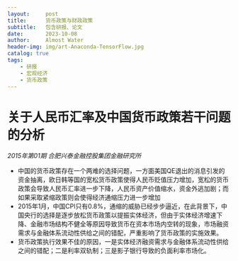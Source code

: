 ```yaml
---
layout:     post
title:      货币政策与财政政策
subtitle:   包含研报、论文
date:       2023-10-08
author:     Almost Water
header-img: img/art-Anaconda-TensorFlow.jpg
catalog: true
tags:
    - 研报
    - 宏观经济
    - 货币政策
---
```


# 关于人民币汇率及中国货币政策若干问题的分析

*2015年第01期 合肥兴泰金融控股集团金融研究所*

- 中国的货币政策存在一个两难的选择问题，一方面美国QE退出的消息引发的资金抽离，欧日韩等国的宽松货币政策使得人民币贬值压力增加，宽松的货币政策会导致人民币汇率进一步下降，人民币资产价值缩水，资金外逃加剧；而如果采取紧缩政策则会使得经济通缩压力进一步增加
- 2015年1月，中国CPI只有0.8%，通缩的威胁已经步步逼近，在此背景下，中国央行的选择是逐步放松货币政策以提振实体经济，但由于实体经济增速下降、金融市场结构不健全等原因导致货币在资本市场内空转的现象，市场融资需求与金融体系流动性供给之间的错配，严重影响了货币政策的实施效果。
- 货币政策执行效果不佳的原因，一是实体经济融资需求与金融体系流动性供给之间的错配；二是利率双轨制；三是影子银行导致的负面利率市场化。